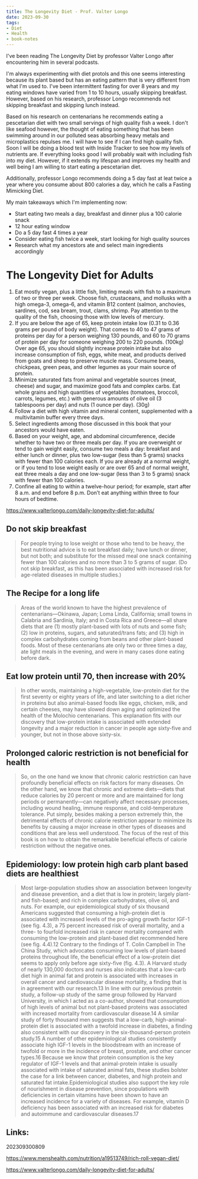 ```yaml
---
title: The Longevity Diet - Prof. Valter Longo
date: 2023-09-30
tags:
- Diet
- Health
- book-notes
---
```


I've been reading The Longevity Diet by professor Valter Longo after encountering him in several podcasts.

I'm always experimenting with diet protols and this one seems interesting because its plant based but has an eating pattern that is very different from what I'm used to. I've been intermittent fasting for over 8 years and my eating windows have varied from 1 to 10 hours, usually skipping breakfast. However, based on his research, professor Longo recommends not skipping breakfast and skipping lunch instead.

Based on his research on centenarians he recommends eating a pescetarian diet with two small servings of high quality fish a week. I don't like seafood however, the thought of eating something that has been swimming around in our polluted seas absorbing heavy metals and microplastics repulses me. I will have to see if I can find high quality fish. Soon I will be doing a blood test with Inside Tracker to see how my levels of nutrients are. If everything looks good I will probably wait with including fish into my diet. However, if it extends my lifespan and improves my health and well being I am willing to start eating a pescetarian diet.

Additionally, professor Longo recommends doing a 5 day fast at leat twice a year where you consume about 800 calories a day, which he calls a Fasting Mimicking Diet.

My main takeaways which I'm implementing now:

* Start eating two meals a day, breakfast and dinner plus a 100 calorie snack
* 12 hour eating window
* Do a 5 day fast 4 times a year
* Consider eating fish twice a week, start looking for high quality sources
* Research what my ancestors ate and select main ingredients accordingly

# The Longevity Diet for Adults

1. Eat mostly vegan, plus a little fish, limiting meals with fish to a maximum of two or three per week. Choose fish, crustaceans, and mollusks with a high omega-3, omega-6, and vitamin B12 content (salmon, anchovies, sardines, cod, sea bream, trout, clams, shrimp.  Pay attention to the quality of the fish, choosing those with low levels of mercury.
2. If you are below the age of 65, keep protein intake low (0.31 to 0.36 grams per pound of body weight). That comes to 40 to 47 grams of proteins per day for a person weighing 130 pounds, and 60 to 70 grams of protein per day for someone weighing 200 to 220 pounds. (100kg) Over age 65, you should slightly increase protein intake but also increase consumption of fish, eggs, white meat, and products derived from goats and sheep to preserve muscle mass. Consume beans, chickpeas, green peas, and other legumes as your main source of protein.
3. Minimize saturated fats from animal and vegetable sources (meat, cheese) and sugar, and maximize good fats and complex carbs. Eat whole grains and high quantities of vegetables (tomatoes, broccoli, carrots, legumes, etc.) with generous amounts of olive oil (3 tablespoons per day) and nuts (1 ounce per day). (30g)
4. Follow a diet with high vitamin and mineral content, supplemented with a multivitamin buffer every three days.
5. Select ingredients among those discussed in this book that your ancestors would have eaten.
6. Based on your weight, age, and abdominal circumference, decide whether to have two or three meals per day. If you are overweight or tend to gain weight easily, consume two meals a day: breakfast and either lunch or dinner, plus two low-sugar (less than 5 grams) snacks with fewer than 100 calories each. If you are already at a normal weight, or if you tend to lose weight easily or are over 65 and of normal weight, eat three meals a day and one low-sugar (less than 3 to 5 grams) snack with fewer than 100 calories.
7. Confine all eating to within a twelve-hour period; for example, start after 8 a.m. and end before 8 p.m. Don’t eat anything within three to four hours of bedtime.

https://www.valterlongo.com/daily-longevity-diet-for-adults/

## Do not skip breakfast

>For people trying to lose weight or those who tend to be heavy, the best nutritional advice is to eat breakfast daily; have lunch or dinner, but not both; and substitute for the missed meal one snack containing fewer than 100 calories and no more than 3 to 5 grams of sugar. (Do not skip breakfast, as this has been associated with increased risk for age-related diseases in multiple studies.)

## The Recipe for a long life

>Areas of the world known to have the highest prevalence of centenarians—Okinawa, Japan; Loma Linda, California; small towns in Calabria and Sardinia, Italy; and in Costa Rica and Greece—all share diets that are (1) mostly plant-based with lots of nuts and some fish; (2) low in proteins, sugars, and saturated/trans fats; and (3) high in complex carbohydrates coming from beans and other plant-based foods. Most of these centenarians ate only two or three times a day, ate light meals in the evening, and were in many cases done eating before dark.

## Eat low protein until 70, then increase with 20%

>In other words, maintaining a high-vegetable, low-protein diet for the first seventy or eighty years of life, and later switching to a diet richer in proteins but also animal-based foods like eggs, chicken, milk, and certain cheeses, may have slowed down aging and optimized the health of the Molochio centenarians. This explanation fits with our discovery that low-protein intake is associated with extended longevity and a major reduction in cancer in people age sixty-five and younger, but not in those above sixty-six.


## Prolonged caloric restriction is not beneficial for health

>So, on the one hand we know that chronic caloric restriction can have profoundly beneficial effects on risk factors for many diseases. On the other hand, we know that chronic and extreme diets—diets that reduce calories by 20 percent or more and are maintained for long periods or permanently—can negatively affect necessary processes, including wound healing, immune response, and cold-temperature tolerance. Put simply, besides making a person extremely thin, the detrimental effects of chronic calorie restriction appear to minimize its benefits by causing a major increase in other types of diseases and conditions that are less well understood. The focus of the rest of this book is on how to obtain the remarkable beneficial effects of calorie restriction without the negative ones.

## Epidemiology: low protein high carb plant based diets are healthiest

>Most large-population studies show an association between longevity and disease prevention, and a diet that is low in protein; largely plant- and fish-based; and rich in complex carbohydrates, olive oil, and nuts. For example, our epidemiological study of six thousand Americans suggested that consuming a high-protein diet is associated with increased levels of the pro-aging growth factor IGF-1 (see fig. 4.3), a 75 percent increased risk of overall mortality, and a three- to fourfold increased risk in cancer mortality compared with consuming the low-protein and plant-based diet recommended here (see fig. 4.4).12 Contrary to the findings of T. Colin Campbell in The China Study, which advocates consuming low levels of plant-based proteins throughout life, the beneficial effect of a low-protein diet seems to apply only before age sixty-five (fig. 4.3). A Harvard study of nearly 130,000 doctors and nurses also indicates that a low-carb diet high in animal fat and protein is associated with increases in overall cancer and cardiovascular disease mortality, a finding that is in agreement with our research.13 In line with our previous protein study, a follow-up study of the same group followed by Harvard University, in which I acted as a co-author, showed that consumption of high levels of animal but not plant-based proteins was associated with increased mortality from cardiovascular disease.14 A similar study of forty thousand men suggests that a low-carb, high-animal-protein diet is associated with a twofold increase in diabetes, a finding also consistent with our discovery in the six-thousand-person protein study.15 A number of other epidemiological studies consistently associate high IGF-1 levels in the bloodstream with an increase of twofold or more in the incidence of breast, prostate, and other cancer types.16 Because we know that protein consumption is the key regulator of IGF-1 levels and that animal-protein intake is usually associated with intake of saturated animal fats, these studies bolster the case for a link between cancer, diabetes, and high protein and saturated fat intake.Epidemiological studies also support the key role of nourishment in disease prevention, since populations with deficiencies in certain vitamins have been shown to have an increased incidence for a variety of diseases. For example, vitamin D deficiency has been associated with an increased risk for diabetes and autoimmune and cardiovascular diseases.17

## Links:

202309300809

https://www.menshealth.com/nutrition/a19513749/rich-roll-vegan-diet/

https://www.valterlongo.com/daily-longevity-diet-for-adults/
